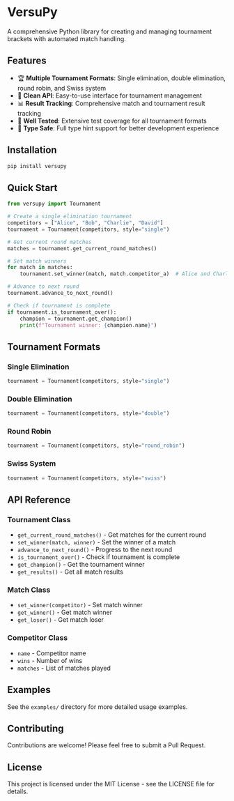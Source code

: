 # VersuPy

A comprehensive Python library for creating and managing tournament brackets with automated match handling.

## Features

- 🏆 **Multiple Tournament Formats**: Single elimination, double elimination, round robin, and Swiss system
- 🎯 **Clean API**: Easy-to-use interface for tournament management
- 📊 **Result Tracking**: Comprehensive match and tournament result tracking
- 🧪 **Well Tested**: Extensive test coverage for all tournament formats
- 🔧 **Type Safe**: Full type hint support for better development experience

## Installation

```bash
pip install versupy
```

## Quick Start

```python
from versupy import Tournament

# Create a single elimination tournament
competitors = ["Alice", "Bob", "Charlie", "David"]
tournament = Tournament(competitors, style="single")

# Get current round matches
matches = tournament.get_current_round_matches()

# Set match winners
for match in matches:
    tournament.set_winner(match, match.competitor_a)  # Alice and Charlie win

# Advance to next round
tournament.advance_to_next_round()

# Check if tournament is complete
if tournament.is_tournament_over():
    champion = tournament.get_champion()
    print(f"Tournament winner: {champion.name}")
```

## Tournament Formats

### Single Elimination
```python
tournament = Tournament(competitors, style="single")
```

### Double Elimination
```python
tournament = Tournament(competitors, style="double")
```

### Round Robin
```python
tournament = Tournament(competitors, style="round_robin")
```

### Swiss System
```python
tournament = Tournament(competitors, style="swiss")
```

## API Reference

### Tournament Class

- `get_current_round_matches()` - Get matches for the current round
- `set_winner(match, winner)` - Set the winner of a match
- `advance_to_next_round()` - Progress to the next round
- `is_tournament_over()` - Check if tournament is complete
- `get_champion()` - Get the tournament winner
- `get_results()` - Get all match results

### Match Class

- `set_winner(competitor)` - Set match winner
- `get_winner()` - Get match winner
- `get_loser()` - Get match loser

### Competitor Class

- `name` - Competitor name
- `wins` - Number of wins
- `matches` - List of matches played

## Examples

See the `examples/` directory for more detailed usage examples.

## Contributing

Contributions are welcome! Please feel free to submit a Pull Request.

## License

This project is licensed under the MIT License - see the LICENSE file for details.
